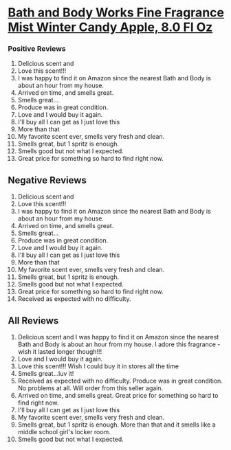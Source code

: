# [Bath and Body Works Fine Fragrance Mist Winter Candy Apple, 8.0 Fl Oz](https://products.checkmycream.com/products/Bath-and-Body-Works-Fine-Fragrance-Mist-Winter-Candy-Apple-8.0-Fl-Oz.html)

### Positive Reviews

<ol>
      <li>Delicious scent and</li>
      <li>Love this scent!!!</li>
      <li>I was happy to find it on Amazon since the nearest Bath and Body is about an hour from my house.</li>
      <li>Arrived on time, and smells great.  </li>
      <li>Smells great...</li>
      <li>Produce was in great condition.</li>
      <li>Love and I would buy it again.</li>
      <li>I&#x27;ll buy all I can get as I just love this</li>
      <li>More than that</li>
      <li>My favorite scent ever, smells very fresh and clean.</li>
      <li>Smells great, but 1 spritz is enough.</li>
      <li>Smells good but not what I expected.</li>
      <li>Great price for something so hard to find right now.</li>
</ol>


<h2>Negative Reviews</h2>
<ol>
<li> Delicious scent and</li>
<li> Love this scent!!!</li>
<li> I was happy to find it on Amazon since the nearest Bath and Body is about an hour from my house.</li>
<li> Arrived on time, and smells great.  </li>
<li> Smells great...</li>
<li> Produce was in great condition.</li>
<li> Love and I would buy it again.</li>
<li> I&#x27;ll buy all I can get as I just love this</li>
<li> More than that</li>
<li> My favorite scent ever, smells very fresh and clean.</li>
<li> Smells great, but 1 spritz is enough.</li>
<li> Smells good but not what I expected.</li>
<li> Great price for something so hard to find right now.</li>
<li> Received as expected with no difficulty.</li>
</ol>

<h2>All Reviews</h2>

<ol>
    <li> Delicious scent and I was happy to find it on Amazon since the nearest Bath and Body is about an hour from my house. I adore this fragrance - wish it lasted longer though!!!</li>
    <li> Love and I would buy it again.</li>
    <li> Love this scent!!! Wish I could buy it in stores all the time</li>
    <li> Smells great...luv it!</li>
    <li> Received as expected with no difficulty. Produce was in great condition. No problems at all. Will order from this seller again.</li>
    <li> Arrived on time, and smells great.  Great price for something so hard to find right now.</li>
    <li> I&#x27;ll buy all I can get as I just love this</li>
    <li> My favorite scent ever, smells very fresh and clean.</li>
    <li> Smells great, but 1 spritz is enough. More than that and it smells like a middle school girl&#x27;s locker room.</li>
    <li> Smells good but not what I expected.</li>
</ol>




